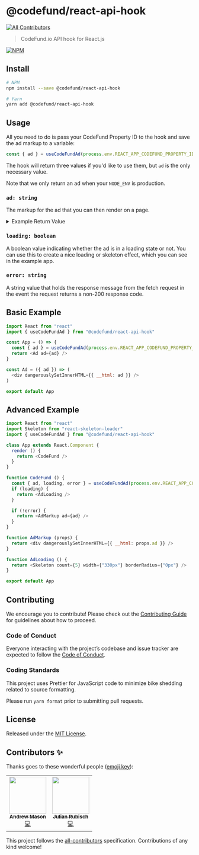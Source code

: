 [CoC]: /CODE_OF_CONDUCT.md
[contributing]: /CONTRIBUTING.md
[license]: /LICENSE

# @codefund/react-api-hook
<!-- ALL-CONTRIBUTORS-BADGE:START - Do not remove or modify this section -->
[![All Contributors](https://img.shields.io/badge/all_contributors-2-orange.svg?style=flat-square)](#contributors-)
<!-- ALL-CONTRIBUTORS-BADGE:END -->

> CodeFund.io API hook for React.js

[![NPM](https://img.shields.io/npm/v/@codefund/react-api-hook.svg)](https://www.npmjs.com/package/@codefund/react-api-hook)

## Install

```bash
# NPM
npm install --save @codefund/react-api-hook

# Yarn
yarn add @codefund/react-api-hook
```

## Usage

All you need to do is pass your CodeFund Property ID to the hook and save the ad markup to a variable:

```js
const { ad } = useCodeFundAd(process.env.REACT_APP_CODEFUND_PROPERTY_ID)
```

The hook will return three values if you'd like to use them, but `ad` is the only necessary value.

Note that we only return an ad when your `NODE_ENV` is production.

### `ad: string`

The markup for the ad that you can then render on a page.

<details>
  <summary>Example Return Value</summary>

  ```html
  <link href="https://app.codefund.io/packs/css/code_fund_ad-a247634a.css" rel="stylesheet" media="all"><div id="cf" data-template="default" data-theme="light"> <span> <span class="cf-wrapper"> <a href="https://app.codefund.io/impressions/654962e7-a2b0-40a5-9419-96d372c879cc/click?campaign_id=635&amp;creative_id=580&amp;property_id=669&amp;template=default&amp;theme=light" class="cf-sponsored-by" target="_blank" rel="sponsored noopener"> <span class="cf-img-wrapper"> <img src="https://cdn2.codefund.app/1dipzax8qeezdz49lasl7abpbkao" alt="Sell Out Ethically" border="0" height="100" width="130" class="cf-img"> </span> <span class="cf-text"> <strong>Earn money without selling out.</strong> <span>Consider placing ethical ads on your site.</span> </span> </a> <a href="https://app.codefund.io/invite/4nr1oPkB4W8" class="cf-powered-by" target="_blank" rel="sponsored noopener"> <em>ethical</em> ad by CodeFund <img src="https://app.codefund.io/display/654962e7-a2b0-40a5-9419-96d372c879cc.gif" data-src="https://app.codefund.io/display/654962e7-a2b0-40a5-9419-96d372c879cc.gif" data-behavior="trackImpression" class="cf-impression" alt=""> </a> </span> </span> </div>
  ```

</details>

### `loading: boolean`

A boolean value indicating whether the ad is in a loading state or not. You can use this to create a nice loading or skeleton effect, which you can see in the example app.

### `error: string`

A string value that holds the response message from the fetch request in the event the request returns a non-200 response code.

## Basic Example

```js
import React from "react"
import { useCodeFundAd } from "@codefund/react-api-hook"

const App = () => {
  const { ad } = useCodeFundAd(process.env.REACT_APP_CODEFUND_PROPERTY_ID)
  return <Ad ad={ad} />
}

const Ad = ({ ad }) => (
  <div dangerouslySetInnerHTML={{ __html: ad }} />
)

export default App
```

## Advanced Example

```js
import React from "react"
import Skeleton from "react-skeleton-loader"
import { useCodeFundAd } from "@codefund/react-api-hook"

class App extends React.Component {
  render () {
    return <CodeFund />
  }
}

function CodeFund () {
  const { ad, loading, error } = useCodeFundAd(process.env.REACT_APP_CODEFUND_PROPERTY_ID)
  if (loading) {
    return <AdLoading />
  }

  if (!error) {
    return <AdMarkup ad={ad} />
  }
}

function AdMarkup (props) {
  return <div dangerouslySetInnerHTML={{ __html: props.ad }} />
}

function AdLoading () {
  return <Skeleton count={5} width={"330px"} borderRadius={"0px"} />
}

export default App
```

## Contributing

We encourage you to contribute! Please check out the [Contributing Guide][contributing] for guidelines about how to proceed.

### Code of Conduct

Everyone interacting with the project’s codebase and issue tracker are expected to follow the [Code of Conduct][CoC].

### Coding Standards

This project uses Prettier for JavaScript code to minimize bike shedding related to source formatting.

Please run `yarn format` prior to submitting pull requests.

## License

Released under the [MIT License][license].

## Contributors ✨

Thanks goes to these wonderful people ([emoji key](https://allcontributors.org/docs/en/emoji-key)):

<!-- ALL-CONTRIBUTORS-LIST:START - Do not remove or modify this section -->
<!-- prettier-ignore-start -->
<!-- markdownlint-disable -->
<table>
  <tr>
    <td align="center"><a href="https://www.andrewmason.me/"><img src="https://avatars1.githubusercontent.com/u/18423853?v=4" width="100px;" alt=""/><br /><sub><b>Andrew Mason</b></sub></a><br /><a href="https://github.com/andrewmcodes/codefund-react-api-hook/commits?author=andrewmcodes" title="Code">💻</a></td>
    <td align="center"><a href="http://www.julianrubisch.at"><img src="https://avatars0.githubusercontent.com/u/4352208?v=4" width="100px;" alt=""/><br /><sub><b>Julian Rubisch</b></sub></a><br /><a href="https://github.com/andrewmcodes/codefund-react-api-hook/commits?author=julianrubisch" title="Code">💻</a></td>
  </tr>
</table>

<!-- markdownlint-enable -->
<!-- prettier-ignore-end -->
<!-- ALL-CONTRIBUTORS-LIST:END -->

This project follows the [all-contributors](https://github.com/all-contributors/all-contributors) specification. Contributions of any kind welcome!
